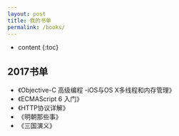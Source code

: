 ```yaml
---
layout: post
title: 我的书单
permalink: /books/
---
```


* content
{:toc}


2017书单
-----------------------------------------------------------------

+ 《Objective-C 高级编程 -iOS与OS X多线程和内存管理》
+ 《ECMAScript 6 入门》
+ 《HTTP协议详解》
+ 《明朝那些事》
+ 《三国演义》
